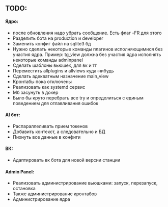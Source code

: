 ## TODO:
#### Ядро:
- после обновления надо убрать сообщение. Есть флаг -FR для этого
- Разделить бота на production и developer
- Заменить конфиг файл на sqlite3 бд
- Нужно сделать некоторые команды плагинов исполняющимися без участия ядра. 
  Пример: tg_view должна без участия ядра исполнять некоторые команды adminpanel
- Сделать шаблоны вьюшек, для вк и тг
- Переместить allplugins и allviews куда-нибудь
- Сделать адекватным назначение main_view
- Кронтабы пока отключены
- Реализовать как systemd сервис
- Мб засунуть в докер
- Было бы круто перебрать все try и определиться с единым поведением для отлавливания ошибок
#### AI бот:
- Распараллеливать прием токенов
- Добавить контекст, а следовательно и БД
- Пихнуть все данные в конфиги
#### ВК:
- Адаптировать вк бота для новой версии станции
#### Admin Panel:
- Реализовать администрирование вьюшками: запуск, перезапуск, остановка
- Также администрирование кронтабов
- Администрирование ядра